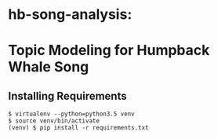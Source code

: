 # hb-song-analysis:
# Topic Modeling for Humpback Whale Song

## Installing Requirements
```angular2html
$ virtualenv --python=python3.5 venv
$ source venv/bin/activate
(venv) $ pip install -r requirements.txt
```